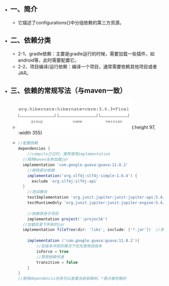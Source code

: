 - ## 一、简介
	- 它描述了configurations{}中分组依赖的第三方资源。
- ## 二、依赖分类
	- 2-1、gradle依赖：主要是gradle运行的时候，需要加载一些插件，如android等，此时需要配置它。
	- 2-2、项目编译/运行依赖：编译一个项目，通常需要依赖其他项目或者JAR。
- ## 三、依赖的常规写法（与maven一致）
	- ![image.png](../assets/image_1664352326987_0.png){:height 97, :width 355}
	- ```groovy
	  //配置依赖
	  dependencies {
	      //compile已过时，推荐使用implementation
	  	//按照maven名称加载jar
	  	implementation 'com.google.guava:guava:11.0.2'
	      //排除部分依赖
	      implementation('org.slf4j:slf4j-simple:1.6.4') {
	  		exclude 'org.slf4j:slf4j-api'
	  	}
	      //测试模块
	      testImplementation 'org.junit.jupiter:junit-jupiter-api:5.4.2'
	      testRuntimeOnly 'org.junit.jupiter:junit-jupiter-engine:5.4.2'
	      
	      //依赖其他子项目
	      implementation project(':projectA')
	  	//加载目录下所有的jar
	  	implementation fileTree(dir: 'libs', include: ['*.jar'])  //多个文件
	      
	      implementation ('com.google.guava:guava:11.0.2'){
	          //在版本冲突的情况下优先使用该版本
	          isForce = true
	          //禁用依赖传递
	          transitive = false
	      }
	  }
	  //使用dependencis任务可以查看当前依赖树，*表示被忽略的
	  
	  ```